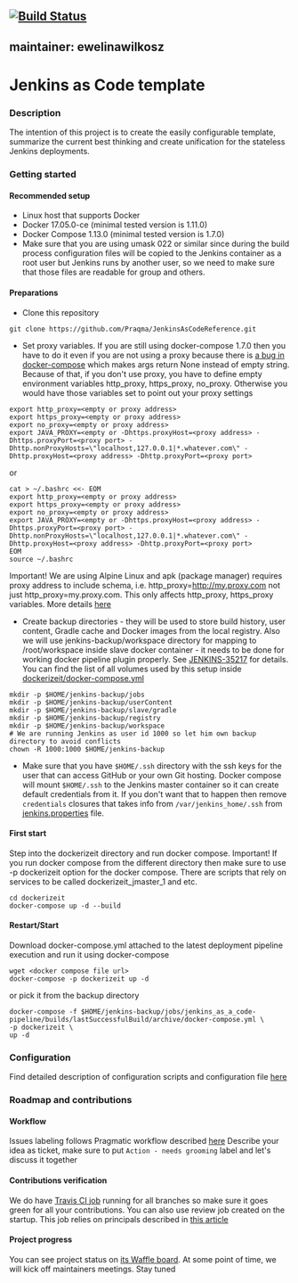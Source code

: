 [![Build Status](https://api.travis-ci.org/Praqma/JenkinsAsCodeReference.svg?branch=master)](https://travis-ci.org/Praqma/JenkinsAsCodeReference)
---
maintainer: ewelinawilkosz
---

# Jenkins as Code template

### Description
The intention of this project is to create the easily configurable template, summarize the current best thinking and create unification for the stateless Jenkins deployments.

### Getting started

#### Recommended setup

* Linux host that supports Docker
* Docker 17.05.0-ce (minimal tested version is 1.11.0)
* Docker Compose 1.13.0 (minimal tested version is 1.7.0)
* Make sure that you are using umask 022 or similar since during the build process configuration files will be copied to the Jenkins container as a root user but Jenkins runs by another user, so we need to make sure that those files are readable for group and others.

#### Preparations

* Clone this repository

```
git clone https://github.com/Praqma/JenkinsAsCodeReference.git
```

* Set proxy variables. If you are still using docker-compose 1.7.0 then you have to do it even if you are not using a proxy because there is [a bug in docker-compose](https://github.com/docker/compose/issues/3281) which makes args return None instead of empty string. Because of that, if you don't use proxy, you have to define empty environment variables http_proxy, https_proxy, no_proxy. Otherwise you would have those variables set to point out your proxy settings

```
export http_proxy=<empty or proxy address>
export https_proxy=<empty or proxy address>
export no_proxy=<empty or proxy address>
export JAVA_PROXY=<empty or -Dhttps.proxyHost=<proxy address> -Dhttps.proxyPort=<proxy port> -Dhttp.nonProxyHosts=\"localhost,127.0.0.1|*.whatever.com\" -Dhttp.proxyHost=<proxy address> -Dhttp.proxyPort=<proxy port>
```

or

```
cat > ~/.bashrc <<- EOM
export http_proxy=<empty or proxy address>
export https_proxy=<empty or proxy address>
export no_proxy=<empty or proxy address>
export JAVA_PROXY=<empty or -Dhttps.proxyHost=<proxy address> -Dhttps.proxyPort=<proxy port> -Dhttp.nonProxyHosts=\"localhost,127.0.0.1|*.whatever.com\" -Dhttp.proxyHost=<proxy address> -Dhttp.proxyPort=<proxy port>
EOM
source ~/.bashrc
```
Important! We are using Alpine Linux and apk (package manager) requires proxy address to include schema, i.e. http_proxy=http://my.proxy.com not just http_proxy=my.proxy.com. This only affects http_proxy, https_proxy variables. More details [here](https://github.com/gliderlabs/docker-alpine/issues/171)

* Create backup directories - they will be used to store build history, user content, Gradle cache and Docker images from the local registry. Also we will use jenkins-backup/workspace directory for mapping to /root/workspace inside slave docker container - it needs to be done for working docker pipeline plugin properly. See [JENKINS-35217](https://issues.jenkins-ci.org/browse/JENKINS-35217) for details. You can find the list of all volumes used by this setup inside [dockerizeit/docker-compose.yml](dockerizeit/docker-compose.yml)

```
mkdir -p $HOME/jenkins-backup/jobs
mkdir -p $HOME/jenkins-backup/userContent
mkdir -p $HOME/jenkins-backup/slave/gradle
mkdir -p $HOME/jenkins-backup/registry
mkdir -p $HOME/jenkins-backup/workspace
# We are running Jenkins as user id 1000 so let him own backup directory to avoid conflicts
chown -R 1000:1000 $HOME/jenkins-backup
```

* Make sure that you have `$HOME/.ssh` directory with the ssh keys for the user that can access GitHub or your own Git hosting. Docker compose will mount `$HOME/.ssh` to the Jenkins master container so it can create default credentials from it. If you don't want that to happen then remove `credentials` closures that takes info from `/var/jenkins_home/.ssh` from [jenkins.properties](https://github.com/Praqma/JenkinsAsCodeReference/blob/master/dockerizeit/master/jenkins.properties) file.

#### First start
Step into the dockerizeit directory and run docker compose. Important! If you run docker compose from the different directory then make sure to use -p dockerizeit option for the docker compose. There are scripts that rely on  services to be called dockerizeit_jmaster_1 and etc.

```
cd dockerizeit
docker-compose up -d --build
```

#### Restart/Start

Download docker-compose.yml attached to the latest deployment pipeline execution and run it using docker-compose

```
wget <docker compose file url>
docker-compose -p dockerizeit up -d
```

or pick it from the backup directory

```
docker-compose -f $HOME/jenkins-backup/jobs/jenkins_as_a_code-pipeline/builds/lastSuccessfulBuild/archive/docker-compose.yml \
-p dockerizeit \
up -d
```

### Configuration

Find detailed description of configuration scripts and configuration file [here](dockerizeit/master/README.md)

### Roadmap and contributions

#### Workflow
Issues labeling follows Pragmatic workflow described [here](http://www.praqma.com/stories/a-pragmatic-workflow/)
Describe your idea as ticket, make sure to put `Action - needs grooming` label and let's discuss it together

#### Contributions verification
We do have [Travis CI job](https://travis-ci.org/Praqma/JenkinsAsCodeReference) running for all branches so make sure it goes green for all your contributions.
You can also use review job created on the startup. This job relies on principals described in [this article](http://www.josra.org/blog/An-automated-git-branching-strategy.html)

#### Project progress
You can see project status on [its Waffle board](https://waffle.io/Praqma/JenkinsAsCodeReference).
At some point of time, we will kick off maintainers meetings. Stay tuned
